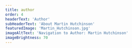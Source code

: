 ```yaml
---
title: author
order: 4
headerText: 'Author'
subHeaderText: 'About Martin Hutchinson'
featuredImage: 'Martin_Hutchinson.jpg'
imageAltText: 'Navigation to Author: Martin Hutchinson'
imageBrightness: 70
---
```

